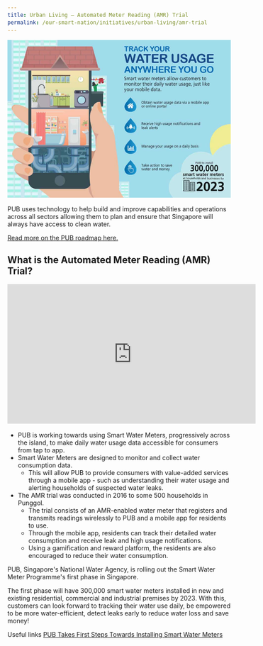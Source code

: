 ```yaml
---
title: Urban Living – Automated Meter Reading (AMR) Trial
permalink: /our-smart-nation/initiatives/urban-living/amr-trial
---
```


![Smart Water Meters infographics](/images/our-smart-nation/smart-water-meters.jpeg)

PUB uses technology to help build and improve capabilities and operations across all sectors allowing them to plan and ensure that Singapore will always have access to clean water.

<a href="https://www.pub.gov.sg/news/pressreleases/transformingpubintothesmartutilityofthefuture" target="_blank">Read more on the PUB roadmap here.</a>

## What is the Automated Meter Reading (AMR) Trial?

<iframe width="560" height="315" src="https://www.youtube.com/embed/Jfy-T0uggCg" frameborder="0" allow="accelerometer; autoplay; clipboard-write; encrypted-media; gyroscope; picture-in-picture" allowfullscreen></iframe>

-  PUB is working towards using Smart Water Meters, progressively across the island, to make daily water usage data accessible for consumers from tap to app.
- Smart Water Meters are designed to monitor and collect water consumption data. 
  - This will allow PUB to provide consumers with value-added services through a mobile app - such as understanding their water usage and alerting households of suspected water leaks.
- The AMR trial was conducted in 2016 to some 500 households in Punggol.
  - The trial consists of an AMR-enabled water meter that registers and transmits readings wirelessly to PUB and a mobile app for residents to use.
  - Through the mobile app, residents can track their detailed water consumption and receive leak and high usage notifications.
  - Using a gamification and reward platform, the residents are also encouraged to reduce their water consumption.

PUB, Singapore's National Water Agency, is rolling out the Smart Water Meter Programme's first phase in Singapore. 

The first phase will have 300,000 smart water meters installed in new and existing residential, commercial and industrial premises by 2023. With this, customers can look forward to tracking their water use daily, be empowered to be more water-efficient, detect leaks early to reduce water loss and save money! 

Useful links
<a href="https://www.pub.gov.sg/news/pressreleases/PUBTakesFirstStepsTowardsInstallingSmartWaterMeters" target="blank">PUB Takes First Steps Towards Installing Smart Water Meters</a>
